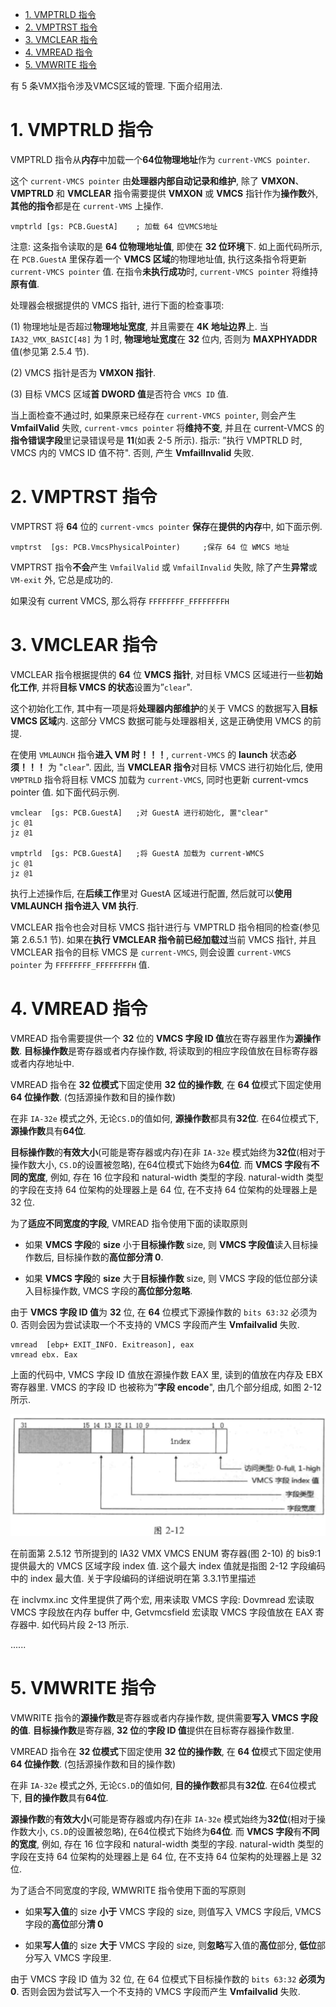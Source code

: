 
<!-- @import "[TOC]" {cmd="toc" depthFrom=1 depthTo=6 orderedList=false} -->

<!-- code_chunk_output -->

- [1. VMPTRLD 指令](#1-vmptrld-指令)
- [2. VMPTRST 指令](#2-vmptrst-指令)
- [3. VMCLEAR 指令](#3-vmclear-指令)
- [4. VMREAD 指令](#4-vmread-指令)
- [5. VMWRITE 指令](#5-vmwrite-指令)

<!-- /code_chunk_output -->

有 5 条VMX指令涉及VMCS区域的管理. 下面介绍用法.

# 1. VMPTRLD 指令

VMPTRLD 指令从**内存**中加载一个**64位物理地址**作为 `current-VMCS pointer`.

这个 `current-VMCS pointer` 由**处理器内部自动记录和维护**, 除了 **VMXON**、**VMPTRLD** 和 **VMCLEAR** 指令需要提供 **VMXON** 或 **VMCS** 指针作为**操作数**外, **其他的指令**都是在 `current-VMS` 上操作.

```
vmptrld [gs: PCB.GuestA]    ; 加载 64 位VMCS地址
```

注意: 这条指令读取的是 **64 位物理地址值**, 即使在 **32 位环境**下. 如上面代码所示, 在 `PCB.GuestA` 里保存着一个 **VMCS 区域**的物理地址值, 执行这条指令将更新 `current-VMCS pointer` 值. 在指令**未执行成功**时, `current-VMCS pointer` 将维持**原有值**. 

处理器会根据提供的 VMCS 指针, 进行下面的检查事项: 

(1) 物理地址是否超过**物理地址宽度**, 并且需要在 **4K 地址边界**上. 当 `IA32_VMX_BASIC[48]` 为 1 时, **物理地址宽度**在 **32** 位内, 否则为 **MAXPHYADDR** 值(参见第 2.5.4 节). 

(2) VMCS 指针是否为 **VMXON 指针**. 

(3) 目标 VMCS 区域**首 DWORD 值**是否符合 `VMCS ID` 值. 

当上面检查不通过时, 如果原来已经存在 `current-VMCS pointer`, 则会产生  **VmfailValid** 失败, `current-vmcs pointer` 将**维持不变**, 并且在 current-VMCS 的**指令错误字段**里记录错误号是 **11**(如表 2-5 所示). 指示: ”执行 VMPTRLD 时, VMCS 内的  VMCS ID 值不符". 否则, 产生 **VmfailInvalid** 失败. 

# 2. VMPTRST 指令

VMPTRST 将 **64** 位的 `current-vmcs pointer` **保存**在**提供的内存**中, 如下面示例. 

```
vmptrst  [gs: PCB.VmcsPhysicalPointer)     ;保存 64 位 WMCS 地址
```

VMPTRST 指令**不会**产生 `VmfailValid` 或 `VmfailInvalid` 失败, 除了产生**异常**或 `VM-exit` 外, 它总是成功的. 

如果没有 current VMCS, 那么将存 `FFFFFFFF_FFFFFFFFH`

# 3. VMCLEAR 指令

VMCLEAR 指令根据提供的 **64** 位 **VMCS 指针**, 对目标 VMCS 区域进行一些**初始化工作**, 并将**目标 VMCS 的状态**设置为”`clear`". 

这个初始化工作, 其中有一项是将**处理器内部维护**的关于 VMCS 的数据写入**目标 VMCS 区域**内. 这部分 VMCS 数据可能与处理器相关, 这是正确使用 VMCS 的前提. 

在使用 `VMLAUNCH` 指令**进入 VM 时！！！**, `current-VMCS` 的 **launch** 状态**必须！！！** 为 "`clear`". 因此, 当 **VMCLEAR 指令**对目标 VMCS 进行初始化后, 使用 `VMPTRLD` 指令将目标 VMCS 加载为 `current-VMCS`, 同时也更新 current-vmcs pointer 值. 如下面代码示例. 

```x86asm
vmclear  [gs: PCB.GuestA]   ;对 GuestA 进行初始化, 置"clear"
jc @1
jz @1

vmptrld  [gs: PCB.GuestA]   ;将 GuestA 加载为 current-WMCS  
jc @1
jz @1
```

执行上述操作后, 在**后续工作**里对 GuestA 区域进行配置, 然后就可以**使用  VMLAUNCH 指令进入 VM 执行**. 

VMCLEAR 指令也会对目标 VMCS 指针进行与 VMPTRLD 指令相同的检查(参见第 2.6.5.1 节). 如果在**执行 VMCLEAR 指令前已经加载过**当前 VMCS 指针, 并且  VMCLEAR 指令的目标 VMCS 是 `current-VMCS`, 则会设置 `current-VMCS pointer` 为 `FFFFFFFF_FFFFFFFFH` 值. 

# 4. VMREAD 指令

VMREAD 指令需要提供一个 **32** 位的 **VMCS 字段 ID 值**放在寄存器里作为**源操作数**. **目标操作数**是寄存器或者内存操作数, 将读取到的相应字段值放在目标寄存器或者内存地址中. 

VMREAD 指令在 **32 位模式**下固定使用 **32 位的操作数**, 在 **64 位**模式下固定使用 **64 位操作数**. (包括源操作数和目的操作数)

在非 `IA-32e` 模式之外, 无论`CS.D`的值如何, **源操作数**都具有**32位**. 在64位模式下, **源操作数**具有**64位**. 

**目标操作数**的**有效大小**(可能是寄存器或内存)在非 `IA-32e` 模式始终为**32位**(相对于操作数大小, `CS.D`的设置被忽略), 在64位模式下始终为**64位**. 而 **VMCS 字段**有**不同的宽度**, 例如, 存在 16 位字段和 natural-width 类型的字段. natural-width 类型的字段在支持 64 位架构的处理器上是 64 位, 在不支持 64 位架构的处理器上是 32 位. 

为了**适应不同宽度的字段**, VMREAD 指令使用下面的读取原则

* 如果 **VMCS 字段**的 **size** 小于**目标操作数** size, 则 **VMCS 字段值**读入目标操作数后, 目标操作数的**高位部分清 0**. 

* 如果 **VMCS 字段**的 **size** 大于**目标操作数** size, 则 VMCS 字段的低位部分读入目标操作数, VMCS 字段的**高位部分忽略**. 

由于 **VMCS 字段 ID 值**为 **32** 位, 在 **64** 位模式下源操作数的 `bits 63:32` 必须为 0. 否则会因为尝试读取一个不支持的 VMCS 字段而产生 **Vmfailvalid** 失败. 

```
vmread  [ebp+ EXIT_INFO. Exitreason], eax
vmread ebx. Eax
```

上面的代码中, VMCS 字段 ID 值放在源操作数 EAX 里, 读到的值放在内存及 EBX 寄存器里. VMCS 的字段 ID 也被称为”**字段 encode**", 由几个部分组成, 如图 2-12 所示. 

![2021-04-07-13-43-39.png](./images/2021-04-07-13-43-39.png)

在前面第 2.5.12 节所提到的 IA32 VMX VMCS ENUM 寄存器(图 2-10) 的 bis9:1 提供最大的 VMCS 区域字段 index 值. 这个最大 index 值就是指图 2-12 字段编码中的  index 最大值. 关于字段编码的详细说明在第 3.3.1节里描述

在 inclvmx.inc 文件里提供了两个宏, 用来读取 VMCS 字段: Dovmread 宏读取 VMCS 字段放在内存 buffer 中, Getvmcsfield 宏读取 VMCS 字段值放在 EAX 寄存器中. 如代码片段 2-13 所示. 

......


# 5. VMWRITE 指令

VMWRITE 指令的**源操作数**是寄存器或者内存操作数, 提供需要**写入 VMCS 字段的值**. **目标操作数**是寄存器, **32 位**的**字段 ID 值**提供在目标寄存器操作数里. 

VMREAD 指令在 **32 位模式**下固定使用 **32 位的操作数**, 在 **64 位**模式下固定使用 **64 位操作数**. (包括源操作数和目的操作数)

在非 `IA-32e` 模式之外, 无论`CS.D`的值如何, **目的操作数**都具有**32位**. 在64位模式下, **目的操作数**具有**64位**. 

**源操作数**的**有效大小**(可能是寄存器或内存)在非 `IA-32e` 模式始终为**32位**(相对于操作数大小, `CS.D`的设置被忽略), 在64位模式下始终为**64位**. 而 **VMCS 字段**有**不同的宽度**, 例如, 存在 16 位字段和 natural-width 类型的字段. natural-width 类型的字段在支持 64 位架构的处理器上是 64 位, 在不支持 64 位架构的处理器上是 32 位. 

为了适合不同宽度的字段, WMWRITE 指令使用下面的写原则

* 如果**写入值**的 size **小于** VMCS 字段的 size, 则值写入 VMCS 字段后, VMCS 字段的**高位**部分**清 0**

* 如果**写人值**的 size **大于** VMCS 字段的 size, 则**忽略**写入值的**高位**部分, **低位**部分写入 VMCS 字段里. 

由于 VMCS 字段 ID 值为 32 位, 在 64 位模式下目标操作数的 `bits 63:32` **必须为 0**. 否则会因为尝试写入一个不支持的 VMCS 字段而产生 **Vmfailvalid** 失败. 